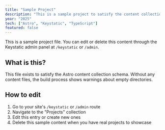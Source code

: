 ```yaml
---
title: "Sample Project"
description: "This is a sample project to satisfy the content collection schema. You can edit or delete this through the Keystatic admin panel."
year: "2025"
tech: ["Astro", "Keystatic", "TypeScript"]
featured: false
---
```


This is a sample project file. You can edit or delete this content through the Keystatic admin panel at `/keystatic` or `/admin`.

## What is this?

This file exists to satisfy the Astro content collection schema. Without any content files, the build process shows warnings about empty directories.

## How to edit

1. Go to your site's `/keystatic` or `/admin` route
2. Navigate to the "Projects" collection
3. Edit this entry or create new ones
4. Delete this sample content when you have real projects to showcase

